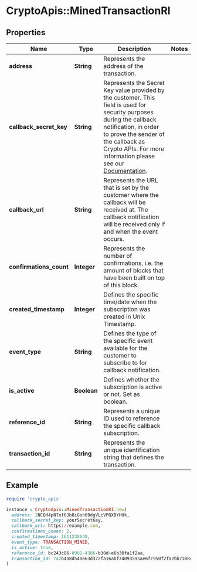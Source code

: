 # CryptoApis::MinedTransactionRI

## Properties

| Name | Type | Description | Notes |
| ---- | ---- | ----------- | ----- |
| **address** | **String** | Represents the address of the transaction. |  |
| **callback_secret_key** | **String** | Represents the Secret Key value provided by the customer. This field is used for security purposes during the callback notification, in order to prove the sender of the callback as Crypto APIs. For more information please see our [Documentation](https://developers.cryptoapis.io/technical-documentation/general-information/callbacks#callback-security). |  |
| **callback_url** | **String** | Represents the URL that is set by the customer where the callback will be received at. The callback notification will be received only if and when the event occurs. |  |
| **confirmations_count** | **Integer** | Represents the number of confirmations, i.e. the amount of blocks that have been built on top of this block. |  |
| **created_timestamp** | **Integer** | Defines the specific time/date when the subscription was created in Unix Timestamp. |  |
| **event_type** | **String** | Defines the type of the specific event available for the customer to subscribe to for callback notification. |  |
| **is_active** | **Boolean** | Defines whether the subscription is active or not. Set as boolean. |  |
| **reference_id** | **String** | Represents a unique ID used to reference the specific callback subscription. |  |
| **transaction_id** | **String** | Represents the unique identification string that defines the transaction. |  |

## Example

```ruby
require 'crypto_apis'

instance = CryptoApis::MinedTransactionRI.new(
  address: 2NCQH4pN7nf6Jb8iGoh69dgVLcVPQXBYHHk,
  callback_secret_key: yourSecretKey,
  callback_url: https://example.com,
  confirmations_count: 2,
  created_timestamp: 1611238648,
  event_type: TRANSACTION_MINED,
  is_active: true,
  reference_id: bc243c86-0902-4386-b30d-e6b30fa1f2aa,
  transaction_id: 742b4a8d54a663d372fa16abf74093595ae6fc950f2fa2bb7388c7f4d061d7b8
)
```

